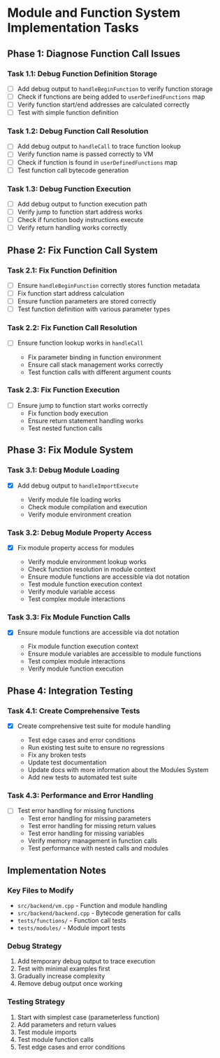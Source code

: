 # Module and Function System Implementation Tasks

## Phase 1: Diagnose Function Call Issues

### Task 1.1: Debug Function Definition Storage
- [ ] Add debug output to `handleBeginFunction` to verify function storage
- [ ] Check if functions are being added to `userDefinedFunctions` map
- [ ] Verify function start/end addresses are calculated correctly
- [ ] Test with simple function definition

### Task 1.2: Debug Function Call Resolution
- [ ] Add debug output to `handleCall` to trace function lookup
- [ ] Verify function name is passed correctly to VM
- [ ] Check if function is found in `userDefinedFunctions` map
- [ ] Test function call bytecode generation

### Task 1.3: Debug Function Execution
- [ ] Add debug output to function execution path
- [ ] Verify jump to function start address works
- [ ] Check if function body instructions execute
- [ ] Verify return handling works correctly

## Phase 2: Fix Function Call System

### Task 2.1: Fix Function Definition
- [ ] Ensure `handleBeginFunction` correctly stores function metadata
- [ ] Fix function start address calculation
- [ ] Ensure function parameters are stored correctly
- [ ] Test function definition with various parameter types

### Task 2.2: Fix Function Call Resolution
- [ ] Ensure function lookup works in `handleCall`








  -  Fix parameter binding in function environment
  -  Ensure call stack management works correctly
  -  Test function calls with different argument counts

### Task 2.3: Fix Function Execution
- [ ] Ensure jump to function start works correctly
  -  Fix function body execution
  -  Ensure return statement handling works
  -  Test nested function calls

## Phase 3: Fix Module System

### Task 3.1: Debug Module Loading
- [x] Add debug output to `handleImportExecute`






  -  Verify module file loading works
  -  Check module compilation and execution
  -  Verify module environment creation

### Task 3.2: Debug Module Property Access
- [x] Fix module property access for modules







  -  Verify module environment lookup works
  -  Check function resolution in module context
  -  Ensure module functions are accessible via dot notation
  -  Test module function execution context
  -  Verify module variable access
  -  Test complex module interactions


### Task 3.3: Fix Module Function Calls
- [x] Ensure module functions are accessible via dot notation





   -  Fix module function execution context
   -  Ensure module variables are accessible to module functions
   -  Test complex module interactions
   -  Verify module function execution


## Phase 4: Integration Testing

### Task 4.1: Create Comprehensive Tests
- [x] Create comprehensive test suite for module handling






    -  Test edge cases and error conditions
    -  Run existing test suite to ensure no regressions
    -  Fix any broken tests
    -  Update test documentation
    -  Update docs with more information about the Modules System 
    -  Add new tests to automated test suite

### Task 4.3: Performance and Error Handling
- [ ] Test error handling for missing functions
    -  Test error handling for missing parameters
    -  Test error handling for missing return values
    -  Test error handling for missing variables
    -  Verify memory management in function calls
    -  Test performance with nested calls and modules

## Implementation Notes

### Key Files to Modify
- `src/backend/vm.cpp` - Function and module handling
- `src/backend/backend.cpp` - Bytecode generation for calls
- `tests/functions/` - Function call tests
- `tests/modules/` - Module import tests

### Debug Strategy
1. Add temporary debug output to trace execution
2. Test with minimal examples first
3. Gradually increase complexity
4. Remove debug output once working

### Testing Strategy
1. Start with simplest case (parameterless function)
2. Add parameters and return values
3. Test module imports
4. Test module function calls
5. Test edge cases and error conditions